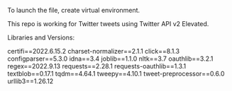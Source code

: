 To launch the file, create virtual environment.

This repo is working for Twitter tweets using Twitter API v2 Elevated.

Libraries and Versions:

certifi==2022.6.15.2
charset-normalizer==2.1.1
click==8.1.3
configparser==5.3.0
idna==3.4
joblib==1.1.0
nltk==3.7
oauthlib==3.2.1
regex==2022.9.13
requests==2.28.1
requests-oauthlib==1.3.1
textblob==0.17.1
tqdm==4.64.1
tweepy==4.10.1
tweet-preprocessor==0.6.0
urllib3==1.26.12